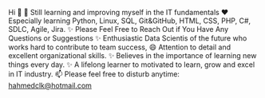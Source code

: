 Hi 👋
🌱 Still learning and improving myself in the IT fundamentals
❤️ Especially learning Python, Linux, SQL, Git&GitHub, HTML, CSS, PHP, C#, SDLC, Agile, Jira.
✨ Please Feel Free to Reach Out if You Have Any Questions or Suggestions
✨ Enthusiastic Data Scientis of the future who works hard to contribute to team success,
😄 Attention to detail and excellent organizational skills.
✨ Believes in the importance of learning new things every day.
✨ A lifelong learner to motivated to learn, grow and excel in IT industry.
📫 Please feel free to disturb anytime: hahmedclk@hotmail.com
